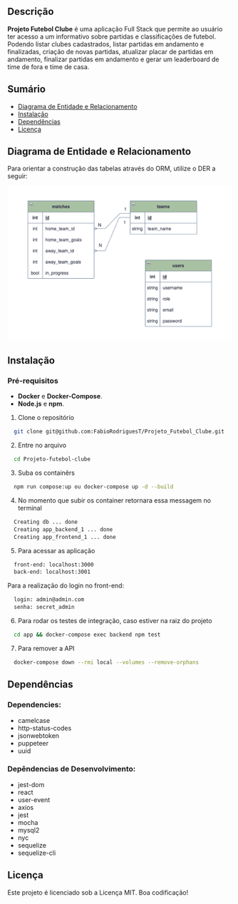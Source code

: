 ## Descrição

**Projeto Futebol Clube** é uma aplicação Full Stack que permite ao usuário ter acesso a um informativo sobre partidas e classificações de futebol. Podendo listar clubes cadastrados, listar partidas em andamento e finalizadas, criação de novas partidas, atualizar placar de partidas em andamento, finalizar partidas em andamento e gerar um leaderboard de time de fora e time de casa.

## Sumário
- [Diagrama de Entidade e Relacionamento](#Diagrama-de-Entidade-e-Relacionamento)
- [Instalação](#Instalação)
- [Dependências](#Dependências)
- [Licença](#Licença)

## Diagrama de Entidade e Relacionamento

Para orientar a construção das tabelas através do ORM, utilize o DER a seguir:
<p align="center"><img src="./futebol_clube_database.png"></p>

## Instalação

### Pré-requisitos
- **Docker** e **Docker-Compose**.
- **Node.js** e **npm**.

1. Clone o repositório
```bash
  git clone git@github.com:FabioRodriguesT/Projeto_Futebol_Clube.git
```
2. Entre no arquivo
```bash
  cd Projeto-futebol-clube
```
3. Suba os containêrs
```bash
  npm run compose:up ou docker-compose up -d --build
```
4. No momento que subir os container retornara essa messagem no terminal
```bash
  Creating db ... done
  Creating app_backend_1 ... done
  Creating app_frontend_1 ... done
```
5. Para acessar as aplicação
```bash
  front-end: localhost:3000
  back-end: localhost:3001
```
  Para a realização do login no front-end:
```bash
  login: admin@admin.com
  senha: secret_admin
```
6. Para rodar os testes de integração, caso estiver na raiz do projeto
```bash
  cd app && docker-compose exec backend npm test
```
7. Para remover a API
```bash
  docker-compose down --rmi local --volumes --remove-orphans
```

## Dependências

### Dependencies: ###
<ul>
    <li>camelcase</li>
    <li>http-status-codes</li>
    <li>jsonwebtoken</li>
    <li>puppeteer</li>
    <li>uuid</li>
</ul>


### Depêndencias de Desenvolvimento: ### 

<ul>
    <li>jest-dom</li>
    <li>react</li>
    <li>user-event</li>
    <li>axios</li>
    <li>jest</li>
    <li>mocha</li>
    <li>mysql2</li>
    <li>nyc</li>
    <li>sequelize</li>
    <li>sequelize-cli</li>
</ul>


## Licença

Este projeto é licenciado sob a Licença MIT. Boa codificação!

